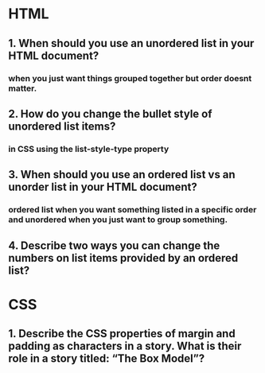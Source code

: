 # HTML

## 1. When should you use an unordered list in your HTML document?

### when you just want things grouped together but order doesnt matter.

## 2. How do you change the bullet style of unordered list items?

### in CSS using the list-style-type property

## 3. When should you use an ordered list vs an unorder list in your HTML document?

### ordered list when you want something listed in a specific order and unordered when you just want to group something.

## 4. Describe two ways you can change the numbers on list items provided by an ordered list?

### 

# CSS

## 1. Describe the CSS properties of margin and padding as characters in a story. What is their role in a story titled: “The Box Model”?

###

